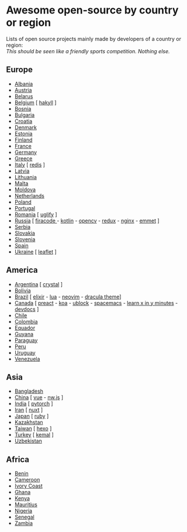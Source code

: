 # Awesome open-source by country or region

Lists of open source projects mainly made by developers of a country or region:  
*This should be seen like a friendly sports competition. Nothing else.*

## Europe

- [Albania](https://github.com/redjanym/awesome-made-by-albanians)
- [Austria](https://github.com/IonicaBizau/made-in-austria)
- [Belarus](https://github.com/IonicaBizau/made-in-belarus)
- [Belgium](https://github.com/IonicaBizau/made-in-belgium) [ [hakyll](https://github.com/jaspervdj/hakyll) ]
- [Bosnia](https://github.com/IonicaBizau/made-in-bosnia)
- [Bulgaria](https://github.com/IonicaBizau/made-in-bulgaria)
- [Croatia](https://github.com/IonicaBizau/made-in-croatia)
- [Denmark](https://github.com/IonicaBizau/made-in-denmark)
- [Estonia](https://github.com/IonicaBizau/made-in-estonia)
- [Finland](https://github.com/IonicaBizau/made-in-finland)
- [France](https://github.com/IonicaBizau/made-in-france)
- [Germany](https://github.com/b3z/made-in-germany)
- [Greece](https://github.com/IonicaBizau/made-in-greece)
- [Italy](https://github.com/IonicaBizau/made-in-italy) [ [redis](https://github.com/redis/redis) ]
- [Latvia](https://github.com/IonicaBizau/made-in-latvia)
- [Lithuania](https://github.com/IonicaBizau/made-in-lithuania)
- [Malta](https://github.com/IonicaBizau/made-in-malta)
- [Moldova](https://github.com/IonicaBizau/made-in-moldova)
- [Netherlands](https://github.com/IonicaBizau/made-in-netherlands)
- [Poland](https://github.com/IonicaBizau/made-in-poland)
- [Portugal](https://github.com/IonicaBizau/made-in-portugal)
- [Romania](https://github.com/IonicaBizau/made-in-romania) [ [uglify](https://github.com/mishoo/UglifyJS) ]
- [Russia](https://github.com/igoradamenko/awesome-made-by-russians) [ [firacode ](https://github.com/tonsky/FiraCode) - [kotlin](https://github.com/JetBrains/kotlin) - [opencv](https://github.com/opencv/opencv) - [redux](https://github.com/reduxjs/redux) - [nginx](https://github.com/nginx/nginx) - [emmet](https://github.com/emmetio/emmet) ]
- [Serbia](https://github.com/IonicaBizau/made-in-serbia)
- [Slovakia](https://github.com/IonicaBizau/made-in-slovakia)
- [Slovenia](https://github.com/IonicaBizau/made-in-slovenia)
- [Spain](https://github.com/IonicaBizau/made-in-spain)
- [Ukraine](https://github.com/chernivtsijs/made-in-ukraine) [ [leaflet](https://github.com/Leaflet/Leaflet) ]

## America

- [Argentina](https://github.com/IonicaBizau/made-in-argentina) [ [crystal](https://github.com/crystal-lang/crystal) ]
- [Bolivia](https://github.com/IonicaBizau/made-in-bolivia)
- [Brazil](https://github.com/felipefialho/awesome-made-by-brazilians) [ [elixir](https://github.com/elixir-lang/elixir) - [lua](https://github.com/lua/lua) - [neovim](https://github.com/neovim/neovim) - [dracula theme](https://github.com/dracula/dracula-theme)]
- [Canada](https://github.com/suguru03/made-in-canada) [ [preact](https://github.com/preactjs/preact) - [koa](https://github.com/koajs/koa) - [ublock](https://github.com/gorhill/uBlock) - [spacemacs](https://github.com/syl20bnr/spacemacs) - [learn x in y minutes](https://github.com/adambard/learnxinyminutes-docs) - [devdocs](https://github.com/freeCodeCamp/devdocs) ]
- [Chile](https://github.com/IonicaBizau/made-in-chile)
- [Colombia](https://github.com/IonicaBizau/made-in-colombia)
- [Equador](https://github.com/IonicaBizau/made-in-ecuador)
- [Guyana](https://github.com/IonicaBizau/made-in-guyana)
- [Paraguay](https://github.com/IonicaBizau/made-in-paraguay)
- [Peru](https://github.com/IonicaBizau/made-in-peru)
- [Uruguay](https://github.com/IonicaBizau/made-in-uruguay)
- [Venezuela](https://github.com/IonicaBizau/made-in-venezuela)

## Asia

- [Bangladesh](https://github.com/made-in-bangladesh/made-in-bangladesh)
- [China](https://github.com/JN-H/awesome-made-by-chinese) [ [vue](https://github.com/vuejs/vue) - [nw.js](https://github.com/nwjs/nw.js) ]
- [India](https://github.com/jeswinsimon/awesome-made-by-indians) [ [pytorch](https://github.com/pytorch/pytorch) ]
- [Iran](https://github.com/mohebifar/made-in-iran) [ [nuxt](https://github.com/nuxt/nuxt.js) ]
- [Japan](https://github.com/suguru03/made-in-japan) [ [ruby](https://github.com/ruby/ruby) ] 
- [Kazakhstan](https://github.com/nugmanoff/awesome-made-in-kz)
- [Taiwan](https://github.com/hueitan/made-in-taiwan) [ [hexo](https://github.com/hexojs/hexo) ]
- [Turkey](https://github.com/IonicaBizau/made-in-turkey) [ [kemal](https://github.com/kemalcr/kemal) ]
- [Uzbekistan](https://github.com/webstyle/made-in-uzbekistan)

## Africa

- [Benin](https://github.com/0l1v3r5/made-in-benin)
- [Cameroon](https://github.com/roc41d/made-in-cameroon)
- [Ivory Coast](https://github.com/codedivoire/made-in-ci)
- [Ghana](https://github.com/devcongress/made-in-ghana)
- [Kenya](https://github.com/MadeInKenya/madeinkenya.github.io)
- [Mauritius](https://github.com/Humeira/made-in-Mauritius)
- [Nigeria](https://github.com/acekyd/made-in-nigeria)
- [Senegal](https://github.com/JoloffCode/made-in-senegal)
- [Zambia](https://github.com/ZambianTech/made-in-zambia)